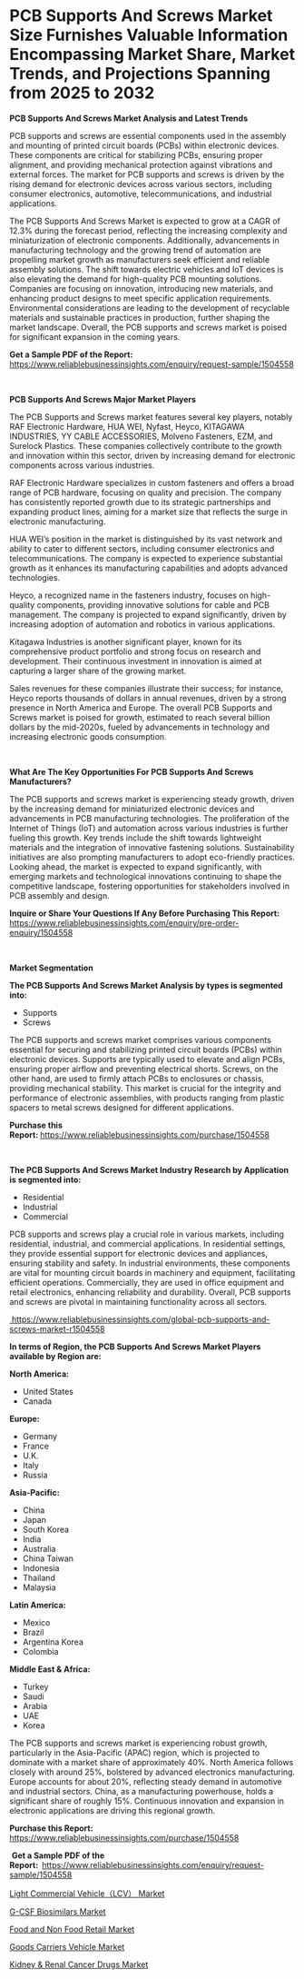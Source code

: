 <p><h1>PCB Supports And Screws Market Size Furnishes Valuable Information Encompassing Market Share, Market Trends, and Projections Spanning from 2025 to 2032</h1></p><p><strong>PCB Supports And Screws Market Analysis and Latest Trends</strong></p>
<p><p>PCB supports and screws are essential components used in the assembly and mounting of printed circuit boards (PCBs) within electronic devices. These components are critical for stabilizing PCBs, ensuring proper alignment, and providing mechanical protection against vibrations and external forces. The market for PCB supports and screws is driven by the rising demand for electronic devices across various sectors, including consumer electronics, automotive, telecommunications, and industrial applications.</p><p>The PCB Supports And Screws Market is expected to grow at a CAGR of 12.3% during the forecast period, reflecting the increasing complexity and miniaturization of electronic components. Additionally, advancements in manufacturing technology and the growing trend of automation are propelling market growth as manufacturers seek efficient and reliable assembly solutions. The shift towards electric vehicles and IoT devices is also elevating the demand for high-quality PCB mounting solutions. Companies are focusing on innovation, introducing new materials, and enhancing product designs to meet specific application requirements. Environmental considerations are leading to the development of recyclable materials and sustainable practices in production, further shaping the market landscape. Overall, the PCB supports and screws market is poised for significant expansion in the coming years.</p></p>
<p><strong>Get a Sample PDF of the Report:&nbsp;</strong> <a href="https://www.reliablebusinessinsights.com/enquiry/request-sample/1504558?utm_campaign=1138&utm_medium=2&utm_source=Github&utm_content=ia&utm_term=23032025&utm_id=pcb-supports-and-screws">https://www.reliablebusinessinsights.com/enquiry/request-sample/1504558</a></p>
<p>&nbsp;</p>
<p><strong>PCB Supports And Screws Major Market Players</strong></p>
<p><p>The PCB Supports and Screws market features several key players, notably RAF Electronic Hardware, HUA WEI, Nyfast, Heyco, KITAGAWA INDUSTRIES, YY CABLE ACCESSORIES, Molveno Fasteners, EZM, and Surelock Plastics. These companies collectively contribute to the growth and innovation within this sector, driven by increasing demand for electronic components across various industries.</p><p>RAF Electronic Hardware specializes in custom fasteners and offers a broad range of PCB hardware, focusing on quality and precision. The company has consistently reported growth due to its strategic partnerships and expanding product lines, aiming for a market size that reflects the surge in electronic manufacturing.</p><p>HUA WEI’s position in the market is distinguished by its vast network and ability to cater to different sectors, including consumer electronics and telecommunications. The company is expected to experience substantial growth as it enhances its manufacturing capabilities and adopts advanced technologies.</p><p>Heyco, a recognized name in the fasteners industry, focuses on high-quality components, providing innovative solutions for cable and PCB management. The company is projected to expand significantly, driven by increasing adoption of automation and robotics in various applications.</p><p>Kitagawa Industries is another significant player, known for its comprehensive product portfolio and strong focus on research and development. Their continuous investment in innovation is aimed at capturing a larger share of the growing market.</p><p>Sales revenues for these companies illustrate their success; for instance, Heyco reports thousands of dollars in annual revenues, driven by a strong presence in North America and Europe. The overall PCB Supports and Screws market is poised for growth, estimated to reach several billion dollars by the mid-2020s, fueled by advancements in technology and increasing electronic goods consumption.</p></p>
<p>&nbsp;</p>
<p><strong>What Are The Key Opportunities For PCB Supports And Screws Manufacturers?</strong></p>
<p><p>The PCB supports and screws market is experiencing steady growth, driven by the increasing demand for miniaturized electronic devices and advancements in PCB manufacturing technologies. The proliferation of the Internet of Things (IoT) and automation across various industries is further fueling this growth. Key trends include the shift towards lightweight materials and the integration of innovative fastening solutions. Sustainability initiatives are also prompting manufacturers to adopt eco-friendly practices. Looking ahead, the market is expected to expand significantly, with emerging markets and technological innovations continuing to shape the competitive landscape, fostering opportunities for stakeholders involved in PCB assembly and design.</p></p>
<p><strong>Inquire or Share Your Questions If Any Before Purchasing This Report:</strong> <a href="https://www.reliablebusinessinsights.com/enquiry/pre-order-enquiry/1504558?utm_campaign=1138&utm_medium=2&utm_source=Github&utm_content=ia&utm_term=23032025&utm_id=pcb-supports-and-screws">https://www.reliablebusinessinsights.com/enquiry/pre-order-enquiry/1504558</a></p>
<p>&nbsp;</p>
<p><strong>Market Segmentation</strong></p>
<p><strong>The PCB Supports And Screws Market Analysis by types is segmented into:</strong></p>
<p><ul><li>Supports</li><li>Screws</li></ul></p>
<p><p>The PCB supports and screws market comprises various components essential for securing and stabilizing printed circuit boards (PCBs) within electronic devices. Supports are typically used to elevate and align PCBs, ensuring proper airflow and preventing electrical shorts. Screws, on the other hand, are used to firmly attach PCBs to enclosures or chassis, providing mechanical stability. This market is crucial for the integrity and performance of electronic assemblies, with products ranging from plastic spacers to metal screws designed for different applications.</p></p>
<p><strong>Purchase this Report:&nbsp;</strong><a href="https://www.reliablebusinessinsights.com/purchase/1504558?utm_campaign=1138&utm_medium=2&utm_source=Github&utm_content=ia&utm_term=23032025&utm_id=pcb-supports-and-screws">https://www.reliablebusinessinsights.com/purchase/1504558</a></p>
<p>&nbsp;</p>
<p><strong>The PCB Supports And Screws Market Industry Research by Application is segmented into:</strong></p>
<p><ul><li>Residential</li><li>Industrial</li><li>Commercial</li></ul></p>
<p><p>PCB supports and screws play a crucial role in various markets, including residential, industrial, and commercial applications. In residential settings, they provide essential support for electronic devices and appliances, ensuring stability and safety. In industrial environments, these components are vital for mounting circuit boards in machinery and equipment, facilitating efficient operations. Commercially, they are used in office equipment and retail electronics, enhancing reliability and durability. Overall, PCB supports and screws are pivotal in maintaining functionality across all sectors.</p></p>
<p><a href="https://www.reliablebusinessinsights.com/global-pcb-supports-and-screws-market-r1504558?utm_campaign=1138&utm_medium=2&utm_source=Github&utm_content=ia&utm_term=23032025&utm_id=pcb-supports-and-screws">&nbsp;https://www.reliablebusinessinsights.com/global-pcb-supports-and-screws-market-r1504558</a></p>
<p><strong>In terms of Region, the PCB Supports And Screws Market Players available by Region are:</strong></p>
<p>
    <p> <strong> North America: </strong>
        <ul>
            <li>United States</li>
            <li>Canada</li>
        </ul>
        </p> 
    <p> <strong> Europe: </strong>
        <ul>
            <li>Germany</li>
            <li>France</li>
            <li>U.K.</li>
            <li>Italy</li>
            <li>Russia</li>
        </ul>
        </p> 
    <p> <strong> Asia-Pacific: </strong>
        <ul>
            <li>China</li>
            <li>Japan</li>
            <li>South Korea</li>
            <li>India</li>
            <li>Australia</li>
            <li>China Taiwan</li>
            <li>Indonesia</li>
            <li>Thailand</li>
            <li>Malaysia</li>
        </ul>
        </p> 
    <p> <strong> Latin America: </strong>
        <ul>
            <li>Mexico</li>
            <li>Brazil</li>
            <li>Argentina Korea</li>
            <li>Colombia</li>
        </ul>
        </p> 
    <p> <strong> Middle East & Africa: </strong>
        <ul>
            <li>Turkey</li>
            <li>Saudi</li>
            <li>Arabia</li>
            <li>UAE</li>
            <li>Korea</li>
        </ul>
    </p>
    </p>
<p><p>The PCB supports and screws market is experiencing robust growth, particularly in the Asia-Pacific (APAC) region, which is projected to dominate with a market share of approximately 40%. North America follows closely with around 25%, bolstered by advanced electronics manufacturing. Europe accounts for about 20%, reflecting steady demand in automotive and industrial sectors. China, as a manufacturing powerhouse, holds a significant share of roughly 15%. Continuous innovation and expansion in electronic applications are driving this regional growth.</p></p>
<p><strong>Purchase this Report: </strong><a href="https://www.reliablebusinessinsights.com/purchase/1504558?utm_campaign=1138&utm_medium=2&utm_source=Github&utm_content=ia&utm_term=23032025&utm_id=pcb-supports-and-screws">https://www.reliablebusinessinsights.com/purchase/1504558</a></p>
<p>&nbsp;<strong>Get a Sample PDF of the Report:&nbsp;&nbsp;</strong><a href="https://www.reliablebusinessinsights.com/enquiry/request-sample/1504558?utm_campaign=1138&utm_medium=2&utm_source=Github&utm_content=ia&utm_term=23032025&utm_id=pcb-supports-and-screws">https://www.reliablebusinessinsights.com/enquiry/request-sample/1504558</a></p>
<p><strong></strong></p>
<p><p><a href="https://github.com/totrisammir/Market-Research-Report-List-1/blob/main/light-commercial-vehiclelcv-market.md?utm_campaign=1138&utm_medium=2&utm_source=Github&utm_content=ia&utm_term=23032025&utm_id=pcb-supports-and-screws">Light Commercial Vehicle（LCV） Market</a></p><p><a href="https://github.com/latilsmickl8/Market-Research-Report-List-1/blob/main/g-csf-biosimilars-market.md?utm_campaign=1138&utm_medium=2&utm_source=Github&utm_content=ia&utm_term=23032025&utm_id=pcb-supports-and-screws">G-CSF Biosimilars Market</a></p><p><a href="https://github.com/guyerkanakwu/Market-Research-Report-List-1/blob/main/food-and-non-food-retail-market.md?utm_campaign=1138&utm_medium=2&utm_source=Github&utm_content=ia&utm_term=23032025&utm_id=pcb-supports-and-screws">Food and Non Food Retail Market</a></p><p><a href="https://github.com/haklagjbj/Market-Research-Report-List-1/blob/main/goods-carriers-vehicle-market.md?utm_campaign=1138&utm_medium=2&utm_source=Github&utm_content=ia&utm_term=23032025&utm_id=pcb-supports-and-screws">Goods Carriers Vehicle Market</a></p><p><a href="https://github.com/tandepinho3p/Market-Research-Report-List-1/blob/main/kidney-renal-cancer-drugs-market.md?utm_campaign=1138&utm_medium=2&utm_source=Github&utm_content=ia&utm_term=23032025&utm_id=pcb-supports-and-screws">Kidney & Renal Cancer Drugs Market</a></p></p>